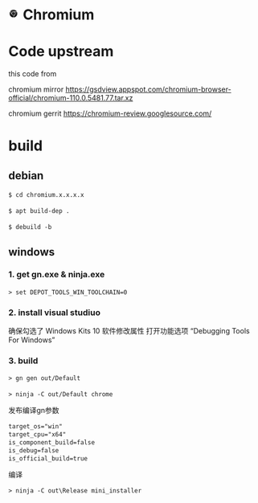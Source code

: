 # ![Logo](chrome/app/theme/chromium/product_logo_22_mono.png) Chromium

# Code upstream

this code from

chromium mirror https://gsdview.appspot.com/chromium-browser-official/chromium-110.0.5481.77.tar.xz

chromium gerrit https://chromium-review.googlesource.com/

# build

## debian
```shell
$ cd chromium.x.x.x.x 

$ apt build-dep . 

$ debuild -b
```
## windows

### 1. get gn.exe & ninja.exe
```shell
> set DEPOT_TOOLS_WIN_TOOLCHAIN=0
```

### 2. install visual studiuo

确保勾选了 Windows Kits 10 软件修改属性 打开功能选项 “Debugging Tools For Windows” 

### 3. build
```shell
> gn gen out/Default

> ninja -C out/Default chrome
```


发布编译gn参数

```shell
target_os="win"
target_cpu="x64"
is_component_build=false
is_debug=false
is_official_build=true
```
编译
```shell
> ninja -C out\Release mini_installer
```
